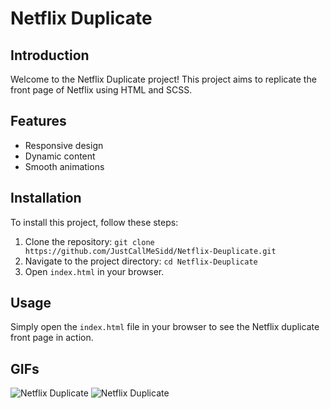 # Netflix Duplicate

## Introduction
Welcome to the Netflix Duplicate project! This project aims to replicate the front page of Netflix using HTML and SCSS.

## Features
- Responsive design
- Dynamic content
- Smooth animations

## Installation
To install this project, follow these steps:
1. Clone the repository: `git clone https://github.com/JustCallMeSidd/Netflix-Deuplicate.git`
2. Navigate to the project directory: `cd Netflix-Deuplicate`
3. Open `index.html` in your browser.

## Usage
Simply open the `index.html` file in your browser to see the Netflix duplicate front page in action.

## GIFs
![Netflix Duplicate](path/to/your/gif1.gif)
![Netflix Duplicate](path/to/your/gif2.gif)
